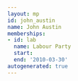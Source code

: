 ```yaml
---
layout: mp
id: john_austin
name: John Austin
memberships:
- id: lab
  name: Labour Party
  start: 
  end: '2010-03-30'
autogenerated: true
---
```

